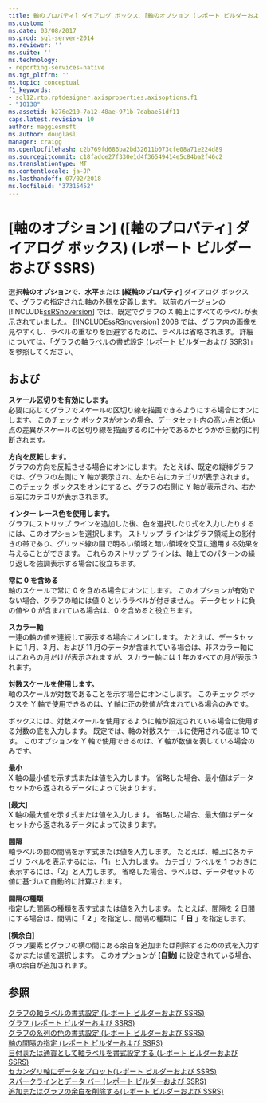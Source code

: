 ```yaml
---
title: 軸のプロパティ] ダイアログ ボックス、[軸のオプション (レポート ビルダーおよび SSRS) |Microsoft Docs
ms.custom: ''
ms.date: 03/08/2017
ms.prod: sql-server-2014
ms.reviewer: ''
ms.suite: ''
ms.technology:
- reporting-services-native
ms.tgt_pltfrm: ''
ms.topic: conceptual
f1_keywords:
- sql12.rtp.rptdesigner.axisproperties.axisoptions.f1
- "10138"
ms.assetid: b276e210-7a12-48ae-971b-7dabae51df11
caps.latest.revision: 10
author: maggiesmsft
ms.author: douglasl
manager: craigg
ms.openlocfilehash: c2b769fd686ba2bd32611b073cfe08a71e224d89
ms.sourcegitcommit: c18fadce27f330e1d4f36549414e5c84ba2f46c2
ms.translationtype: MT
ms.contentlocale: ja-JP
ms.lasthandoff: 07/02/2018
ms.locfileid: "37315452"
---
```

# <a name="axis-properties-dialog-box-axis-options-report-builder-and-ssrs"></a>[軸のオプション] ([軸のプロパティ] ダイアログ ボックス) (レポート ビルダーおよび SSRS)
  選択**軸のオプション**で、**水平**または **[縦軸のプロパティ**] ダイアログ ボックスで、グラフの指定された軸の外観を定義します。 以前のバージョンの [!INCLUDE[ssRSnoversion](../includes/ssrsnoversion-md.md)] では、既定でグラフの X 軸上にすべてのラベルが表示されていました。 [!INCLUDE[ssRSnoversion](../includes/ssrsnoversion-md.md)] 2008 では、グラフ内の画像を見やすくし、ラベルの重なりを回避するために、ラベルは省略されます。 詳細については、「[グラフの軸ラベルの書式設定 &#40;レポート ビルダーおよび SSRS&#41;](report-design/formatting-axis-labels-on-a-chart-report-builder-and-ssrs.md)」を参照してください。  
  
## <a name="options"></a>および  
 **スケール区切りを有効にします。**  
 必要に応じてグラフでスケールの区切り線を描画できるようにする場合にオンにします。 このチェック ボックスがオンの場合、データセット内の高い点と低い点の差異がスケールの区切り線を描画するのに十分であるかどうかが自動的に判断されます。  
  
 **方向を反転します。**  
 グラフの方向を反転させる場合にオンにします。 たとえば、既定の縦棒グラフでは、グラフの左側に Y 軸が表示され、左から右にカテゴリが表示されます。 このチェック ボックスをオンにすると、グラフの右側に Y 軸が表示され、右から左にカテゴリが表示されます。  
  
 **インター レース色を使用します。**  
 グラフにストリップ ラインを追加した後、色を選択したり式を入力したりするには、このオプションを選択します。 ストリップ ラインはグラフ領域上の影付きの帯であり、グリッド線の間で明るい領域と暗い領域を交互に適用する効果を与えることができます。 これらのストリップ ラインは、軸上でのパターンの繰り返しを強調表示する場合に役立ちます。  
  
 **常に 0 を含める**  
 軸のスケールで常に 0 を含める場合にオンにします。 このオプションが有効でない場合、グラフの軸には値 0 というラベルが付きません。 データセットに負の値や 0 が含まれている場合は、0 を含めると役立ちます。  
  
 **スカラー軸**  
 一連の軸の値を連続して表示する場合にオンにします。 たとえば、データセットに 1 月、3 月、および 11 月のデータが含まれている場合は、非スカラー軸にはこれらの月だけが表示されますが、スカラー軸には 1 年のすべての月が表示されます。  
  
 **対数スケールを使用します。**  
 軸のスケールが対数であることを示す場合にオンにします。 このチェック ボックスを Y 軸で使用できるのは、Y 軸に正の数値が含まれている場合のみです。  
  
 ボックスには、対数スケールを使用するように軸が設定されている場合に使用する対数の底を入力します。 既定では、軸の対数スケールに使用される底は 10 です。 このオプションを Y 軸で使用できるのは、Y 軸が数値を表している場合のみです。  
  
 **最小**  
 X 軸の最小値を示す式または値を入力します。 省略した場合、最小値はデータセットから返されるデータによって決まります。  
  
 **[最大]**  
 X 軸の最大値を示す式または値を入力します。 省略した場合、最大値はデータセットから返されるデータによって決まります。  
  
 **間隔**  
 軸ラベルの間の間隔を示す式または値を入力します。 たとえば、軸上に各カテゴリ ラベルを表示するには、「1」と入力します。 カテゴリ ラベルを 1 つおきに表示するには、「2」と入力します。 省略した場合、ラベルは、データセットの値に基づいて自動的に計算されます。  
  
 **間隔の種類**  
 指定した間隔の種類を表す式または値を入力します。 たとえば、間隔を 2 日間にする場合は、間隔に「 **2** 」を指定し、間隔の種類に「 **日** 」を指定します。  
  
 **[横余白]**  
 グラフ要素とグラフの横の間にある余白を追加または削除するための式を入力するかまたは値を選択します。 このオプションが **[自動]** に設定されている場合、横の余白が追加されます。  
  
## <a name="see-also"></a>参照  
 [グラフの軸ラベルの書式設定 (レポート ビルダーおよび SSRS)](report-design/formatting-axis-labels-on-a-chart-report-builder-and-ssrs.md)   
 [グラフ &#40;レポート ビルダーおよび SSRS&#41;](report-design/charts-report-builder-and-ssrs.md)   
 [グラフの系列の色の書式設定 &#40;レポート ビルダーおよび SSRS&#41;](report-design/formatting-series-colors-on-a-chart-report-builder-and-ssrs.md)   
 [軸の間隔の指定 &#40;レポート ビルダーおよび SSRS&#41;](report-design/specify-an-axis-interval-report-builder-and-ssrs.md)   
 [日付または通貨として軸ラベルを書式設定する &#40;レポート ビルダーおよび SSRS&#41;](report-design/format-axis-labels-as-dates-or-currencies-report-builder-and-ssrs.md)   
 [セカンダリ軸にデータをプロット&#40;レポート ビルダーおよび SSRS&#41;](report-design/plot-data-on-a-secondary-axis-report-builder-and-ssrs.md)   
 [スパークラインとデータ バー (レポート ビルダーおよび SSRS)](report-design/sparklines-and-data-bars-report-builder-and-ssrs.md)   
 [追加またはグラフの余白を削除する&#40;レポート ビルダーおよび SSRS&#41;](report-design/add-or-remove-margins-from-a-chart-report-builder-and-ssrs.md)  
  
  

